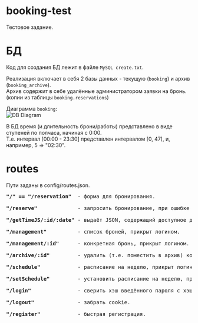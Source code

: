 # booking-test
Тестовое задание.

# БД
Код для создания БД лежит в файле <code>MySQL create.txt</code>.

Реализация включает в себя 2 базы данных - текущую (<code>booking</code>) и архив (<code>booking_archive</code>).
<br>Архив содержит в себе удалённые администратором заявки на бронь. 
<br>(копии из таблицы <code>booking.reservations</code>)

Диаграмма <code>booking</code>:<br>
![DB Diagram](https://i.imgur.com/tkJ0WFu.png)

В БД время (и длительность брони/работы) представлено в виде ступеней по полчаса, начиная с 0:00.<br>
Т.е. интервал [00:00 - 23:30] представлен интервалом [0, 47], и, например, 5 => "02:30".

# routes
Пути заданы в config/routes.json.
<pre>
<strong>"/" == "/reservation"</strong>  - форма для бронирования.

<strong>"/reserve"</strong>             - запросить бронирование, при ошибке редиректит обратно. 

<strong>"/getTimeJS/:id/:date"</strong> - выдаёт JSON, содержащий доступное для брони время для конкретного стола и даты.

<strong>"/management"</strong>          - список броней, прикрыт логином.

<strong>"/management/:id"</strong>      - конкретная бронь, прикрыт логином. 

<strong>"/archive/:id"</strong>         - удалить (т.е. поместить в архив) конкретную бронь, прикрыт логином.

<strong>"/schedule"</strong>            - расписание на неделю, прикрыт логином.

<strong>"/setSchedule"</strong>         - установить расписание на неделю, прикрыт логином.

<strong>"/login"</strong>               - сверить хэш введённого пароля с хэшем в базе, получить cookie при удаче.

<strong>"/logout"</strong>              - забрать cookie.

<strong>"/register"</strong>            - быстрая регистрация.
</pre>
